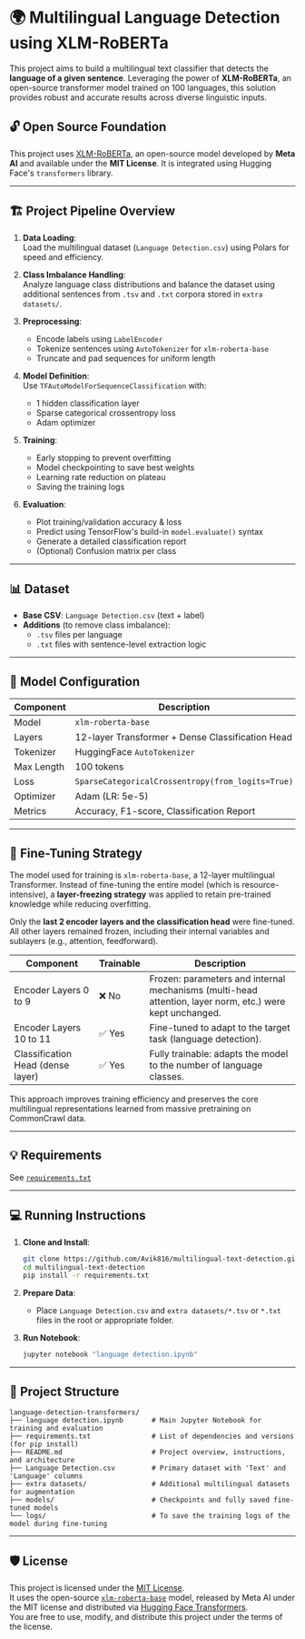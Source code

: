 # 🌍 Multilingual Language Detection using XLM-RoBERTa

This project aims to build a multilingual text classifier that detects the **language of a given sentence**. Leveraging the power of **XLM-RoBERTa**, an open-source transformer model trained on 100 languages, this solution provides robust and accurate results across diverse linguistic inputs.

## 🔓 Open Source Foundation

This project uses [XLM-RoBERTa](https://huggingface.co/xlm-roberta-base), an open-source model developed by **Meta AI** and available under the **MIT License**. It is integrated using Hugging Face's `transformers` library.

---

## 🏗️ Project Pipeline Overview

1. **Data Loading**:  
   Load the multilingual dataset (`Language Detection.csv`) using Polars for speed and efficiency.

2. **Class Imbalance Handling**:  
   Analyze language class distributions and balance the dataset using additional sentences from `.tsv` and `.txt` corpora stored in `extra datasets/`.

3. **Preprocessing**:  
   - Encode labels using `LabelEncoder`
   - Tokenize sentences using `AutoTokenizer` for `xlm-roberta-base`
   - Truncate and pad sequences for uniform length

4. **Model Definition**:  
   Use `TFAutoModelForSequenceClassification` with:
   - 1 hidden classification layer
   - Sparse categorical crossentropy loss
   - Adam optimizer

5. **Training**:  
   - Early stopping to prevent overfitting
   - Model checkpointing to save best weights
   - Learning rate reduction on plateau
   - Saving the training logs

6. **Evaluation**:  
   - Plot training/validation accuracy & loss
   - Predict using TensorFlow's build-in ```model.evaluate()``` syntax
   - Generate a detailed classification report
   - (Optional) Confusion matrix per class

---

## 📊 Dataset

- **Base CSV**: `Language Detection.csv` (text + label)
- **Additions** (to remove class imbalance):  
  - `.tsv` files per language
  - `.txt` files with sentence-level extraction logic

---

## 🧠 Model Configuration

| Component        | Description                                       |
|------------------|---------------------------------------------------|
| Model            | `xlm-roberta-base`                                |
| Layers           | 12-layer Transformer + Dense Classification Head  |
| Tokenizer        | HuggingFace `AutoTokenizer`                       |
| Max Length       | 100 tokens                                        |
| Loss             | `SparseCategoricalCrossentropy(from_logits=True)` |
| Optimizer        | Adam (LR: 5e-5)                                   |
| Metrics          | Accuracy, F1-score, Classification Report         |

---

## 🔧 Fine-Tuning Strategy

The model used for training is `xlm-roberta-base`, a 12-layer multilingual Transformer. Instead of fine-tuning the entire model (which is resource-intensive), a **layer-freezing strategy** was applied to retain pre-trained knowledge while reducing overfitting.

Only the **last 2 encoder layers and the classification head** were fine-tuned. All other layers remained frozen, including their internal variables and sublayers (e.g., attention, feedforward).

| Component                        | Trainable | Description                                                   |
|----------------------------------|-----------|---------------------------------------------------------------|
| Encoder Layers 0 to 9           | ❌ No     | Frozen: parameters and internal mechanisms (multi-head attention, layer norm, etc.) were kept unchanged. |
| Encoder Layers 10 to 11         | ✅ Yes    | Fine-tuned to adapt to the target task (language detection).  |
| Classification Head (dense layer) | ✅ Yes  | Fully trainable: adapts the model to the number of language classes. |

This approach improves training efficiency and preserves the core multilingual representations learned from massive pretraining on CommonCrawl data.

---

## 💡 Requirements

See [`requirements.txt`](./requirements.txt)

---

## 💻 Running Instructions

1. **Clone and Install**:

    ```bash
    git clone https://github.com/Avik816/multilingual-text-detection.git
    cd multilingual-text-detection
    pip install -r requirements.txt
    ```

2. **Prepare Data**:
   - Place `Language Detection.csv` and `extra datasets/*.tsv` or `*.txt` files in the root or appropriate folder.

3. **Run Notebook**:
   ```bash
   jupyter notebook "language detection.ipynb"
   ```

---

## 📁 Project Structure

```
language-detection-transformers/
├── language detection.ipynb       # Main Jupyter Notebook for training and evaluation
├── requirements.txt               # List of dependencies and versions (for pip install)
├── README.md                      # Project overview, instructions, and architecture
├── Language Detection.csv         # Primary dataset with 'Text' and 'Language' columns
├── extra datasets/                # Additional multilingual datasets for augmentation
├── models/                        # Checkpoints and fully saved fine-tuned models
└── logs/                          # To save the training logs of the model during fine-tuning

```

---

## 🛡️ License

This project is licensed under the [MIT License](LICENSE).  
It uses the open-source [`xlm-roberta-base`](https://huggingface.co/xlm-roberta-base) model, released by Meta AI under the MIT license and distributed via [Hugging Face Transformers](https://huggingface.co/docs/transformers).  
You are free to use, modify, and distribute this project under the terms of the license.
